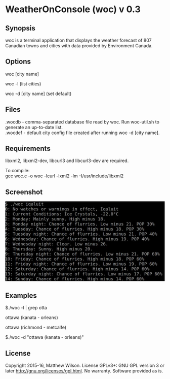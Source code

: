 # WeatherOnConsole (woc) v 0.3

## Synopsis

woc is a terminal application that displays the weather forecast of 807 Canadian towns and cities with data provided by Environment Canada. 

## Options
 
woc \[city name\]

woc -l \(list cities\)

woc -d \[city name\] \(set default\)

## Files
.wocdb - comma-separated database file read by woc. Run woc-util.sh to generate an up-to-date list. 		
.wocdef - default city config file created after running woc -d \[city name\].

## Requirements

libxml2, libxml2-dev, libcurl3 and libcurl3-dev are required.

To compile:  
gcc woc.c -o woc -lcurl -lxml2 -lm -I/usr/include/libxml2

## Screenshot

![alt text](img/screenshot.jpg "woc")

## Examples
$./woc -l | grep otta

ottawa (kanata - orleans)

ottawa (richmond - metcalfe) 

$./woc -d "ottawa (kanata - orleans)"
 
## License

Copyright 2015-16, Matthew Wilson. 
License GPLv3+: GNU GPL version 3 or later http://gnu.org/licenses/gpl.html.
No warranty. Software provided as is.
